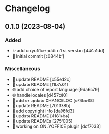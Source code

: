 # Changelog

<a name="0.1.0"></a>
## 0.1.0 (2023-08-04)

### Added

- ✨ add onlyoffice addin first version [440a1dd]
- 🎉 Initial commit [c0844bf]

### Miscellaneous

- 📝 update README [c55ed2c]
- 📝 update README [f1b7c61]
- 🌐 add choice of report language [9da6c79]
- 🌐 handle locales [d457c80]
- 📝 add or update CHANGELOG [e74be68]
- 📝 update README [701338b]
- 📄 add copyright info [da96fd3]
- 📝 update README [4161ebe]
- 📝 update READMEs [275f005]
- 🚧 working on ONLYOFFICE plugin [dcf7033]


